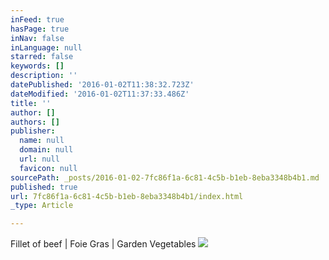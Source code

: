 ```yaml
---
inFeed: true
hasPage: true
inNav: false
inLanguage: null
starred: false
keywords: []
description: ''
datePublished: '2016-01-02T11:38:32.723Z'
dateModified: '2016-01-02T11:37:33.486Z'
title: ''
author: []
authors: []
publisher:
  name: null
  domain: null
  url: null
  favicon: null
sourcePath: _posts/2016-01-02-7fc86f1a-6c81-4c5b-b1eb-8eba3348b4b1.md
published: true
url: 7fc86f1a-6c81-4c5b-b1eb-8eba3348b4b1/index.html
_type: Article

---
```

Fillet of beef | Foie Gras | Garden Vegetables ![](https://the-grid-user-content.s3-us-west-2.amazonaws.com/c854028a-611c-4562-a51a-83a6e0d20380.jpg)